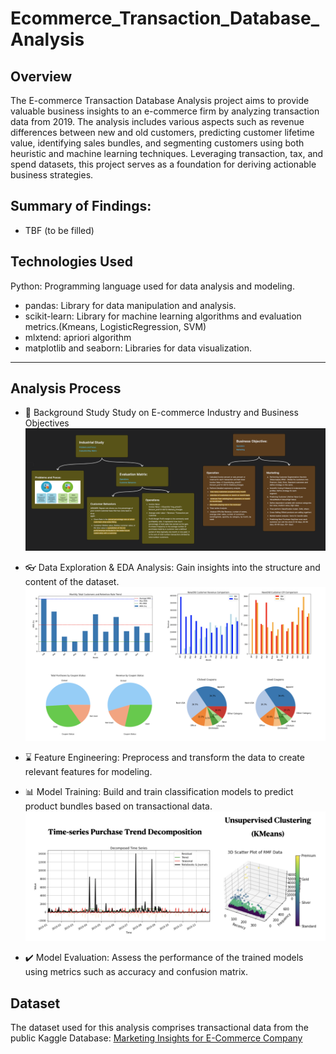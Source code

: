 # Ecommerce_Transaction_Database_Analysis

## Overview
The E-commerce Transaction Database Analysis project aims to provide valuable business insights to an e-commerce firm by analyzing transaction data from 2019. The analysis includes various aspects such as revenue differences between new and old customers, predicting customer lifetime value, identifying sales bundles, and segmenting customers using both heuristic and machine learning techniques. Leveraging transaction, tax, and spend datasets, this project serves as a foundation for deriving actionable business strategies.

## Summary of Findings:
- TBF (to be filled)

## Technologies Used
Python: Programming language used for data analysis and modeling.
- pandas: Library for data manipulation and analysis.
- scikit-learn: Library for machine learning algorithms and evaluation metrics.(Kmeans, LogisticRegression, SVM)
- mlxtend: apriori algorithm 
- matplotlib and seaborn: Libraries for data visualization.

---
## Analysis Process
- :book: Background Study
Study on E-commerce Industry and Business Objectives
![Exploration on E-commerce Industry](/readme_figures/research.png)

- :eyeglasses: Data Exploration & EDA Analysis: Gain insights into the structure and content of the dataset.
![EDA- descriptive approach](/readme_figures/EDA.png)

- :hourglass: Feature Engineering: 
Preprocess and transform the data to create relevant features for modeling. 

- :bar_chart: Model Training: 
Build and train classification models to predict product bundles based on transactional data.
![Trend decomposition and KMean clustering](/readme_figures/trend_cluster.png)

- :heavy_check_mark: Model Evaluation: 
Assess the performance of the trained models using metrics such as accuracy and confusion matrix.

## Dataset
The dataset used for this analysis comprises transactional data from the public Kaggle Database: [Marketing Insights for E-Commerce Company](https://www.kaggle.com/datasets/rishikumarrajvansh/marketing-insights-for-e-commerce-company)

